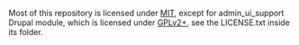 Most of this repository is licensed under [MIT](https://opensource.org/licenses/MIT),
except for admin_ui_support Drupal module, which is licensed under [GPLv2+](https://www.gnu.org/licenses/old-licenses/gpl-2.0.html), see the LICENSE.txt inside its folder.
